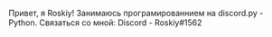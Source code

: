 Привет, я Roskiy! Занимаюсь програмированнием на discord.py - Python.
Связаться со мной: Discord - Roskiy#1562
<!---
RoskiyADR/RoskiyADR is a ✨ special ✨ repository because its `README.md` (this file) appears on your GitHub profile.
You can click the Preview link to take a look at your changes.
--->
